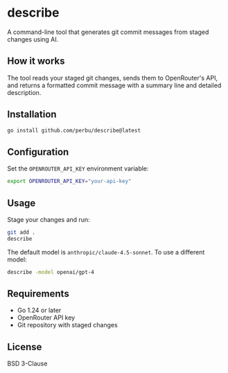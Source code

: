 # describe

A command-line tool that generates git commit messages from staged changes using AI.

## How it works

The tool reads your staged git changes, sends them to OpenRouter's API, and returns a formatted commit message with a summary line and detailed description.

## Installation

```bash
go install github.com/perbu/describe@latest
```

## Configuration

Set the `OPENROUTER_API_KEY` environment variable:

```bash
export OPENROUTER_API_KEY="your-api-key"
```

## Usage

Stage your changes and run:

```bash
git add .
describe
```

The default model is `anthropic/claude-4.5-sonnet`. To use a different model:

```bash
describe -model openai/gpt-4
```

## Requirements

- Go 1.24 or later
- OpenRouter API key
- Git repository with staged changes

## License

BSD 3-Clause
